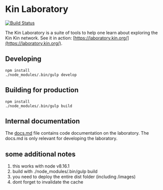 # Kin Laboratory

[![Build Status](https://travis-ci.org/kinecosystem/laboratory.svg)](https://travis-ci.org/kinecosystem/laboratory)

The Kin Laboratory is a suite of tools to help one learn about exploring the Kin Kin network. 
See it in action: [https://laboratory.kin.org/](https://laboratory.kin.org/).

## Developing
```
npm install
./node_modules/.bin/gulp develop
```

## Building for production
```
npm install
./node_modules/.bin/gulp build
```

## Internal documentation
The [docs.md](./docs.md) file contains code documentation on the laboratory. The docs.md is only relevant for developing the laboratory.


## some additional notes
1. this works with node v8.16.1
2. build with ./node_modules/.bin/gulp build
3. you need to deploy the entire dist folder (including /images)
4. dont forget to invalidate the cache 
